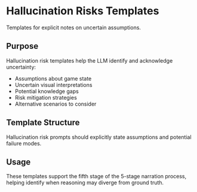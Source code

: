 # Hallucination Risks Templates

Templates for explicit notes on uncertain assumptions.

## Purpose

Hallucination risk templates help the LLM identify and acknowledge uncertainty:

- Assumptions about game state
- Uncertain visual interpretations
- Potential knowledge gaps
- Risk mitigation strategies
- Alternative scenarios to consider

## Template Structure

Hallucination risk prompts should explicitly state assumptions and potential failure modes.

## Usage

These templates support the fifth stage of the 5-stage narration process, helping identify when reasoning may diverge from ground truth.